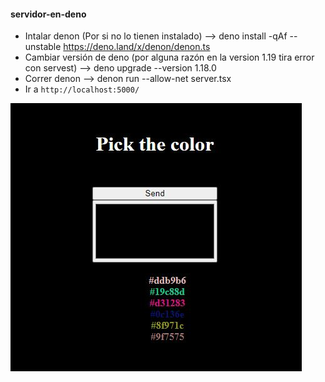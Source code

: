 #### servidor-en-deno
- Intalar denon (Por si no lo tienen instalado) --> deno install -qAf --unstable https://deno.land/x/denon/denon.ts
- Cambiar versión de deno (por alguna razón en la version 1.19 tira error con servest) --> deno upgrade --version 1.18.0 
- Correr denon --> denon run --allow-net server.tsx
- Ir a `http://localhost:5000/`

![Alt text](https://github.com/Martin-J-Larre/servidor-en-deno/blob/main/img/deno-pic.JPG?raw=true)

